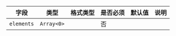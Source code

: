 | 字段 | 类型 | 格式类型 | 是否必须 | 默认值 | 说明 |
|---|---|---|---|---|---|
| `elements` | `Array<0>` |  | 否 |  |
